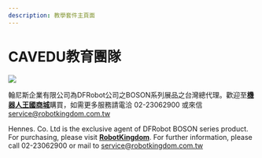 ```yaml
---
description: 教學套件主頁面
---
```


# CAVEDU教育團隊



![](.gitbook/assets/boson_main.png)

翰尼斯企業有限公司為DFRobot公司之BOSON系列展品之台灣總代理。歡迎至[**機器人王國商城**](https://www.robotkingdom.com.tw/product-category/board/boson/)購買，如需更多服務請電洽 02-23062900 或來信 [service@robotkingdom.com.tw](mailto:service@robotkingdom.com.tw)

Hennes. Co. Ltd is the exclusive agent of DFRobot BOSON series product. For purchasing, please visit [**RobotKingdom**](https://www.robotkingdom.com.tw/product-category/board/boson/). For further information, please call 02-23062900 or mail to [service@robotkingdom.com.tw](mailto:service@robotkingdom.com.tw)
